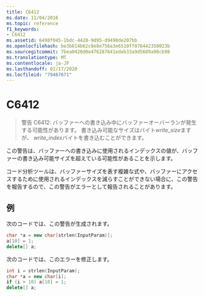 ```yaml
---
title: C6412
ms.date: 11/04/2016
ms.topic: reference
f1_keywords:
- C6412
ms.assetid: 6498f045-1bdc-4428-9d95-d9498de207bb
ms.openlocfilehash: be3b814b62c8e8e756a3e6510ff076442358023b
ms.sourcegitcommit: 7bea0420d0e476287641edeb33a9d5689a98cb98
ms.translationtype: MT
ms.contentlocale: ja-JP
ms.lasthandoff: 02/17/2020
ms.locfileid: "79467671"
---
```

# <a name="c6412"></a>C6412

> 警告 C6412: バッファーへの書き込み中にバッファーオーバーランが発生する可能性があります。 書き込み可能なサイズはバイト*write_size*ますが、 *write_index*バイトを書き込むことができます。

この警告は、バッファーへの書き込みに使用されるインデックスの値が、バッファーの書き込み可能サイズを超えている可能性があることを示します。

コード分析ツールは、バッファーサイズを表す複雑な式や、バッファーにアクセスするために使用されるインデックスを減らすことができない場合に、この警告を報告するので、この警告がエラーとして報告されることがあります。

## <a name="example"></a>例

次のコードでは、この警告が生成されます。

```cpp
char *a = new char[strlen(InputParam)];
a[10] = 1;
delete[] a;
```

次のコードでは、このエラーを修正します。

```cpp
int i = strlen(InputParam);
char *a = new char[i];
if (i > 10) a[10] = 1;
delete[] a;
```
